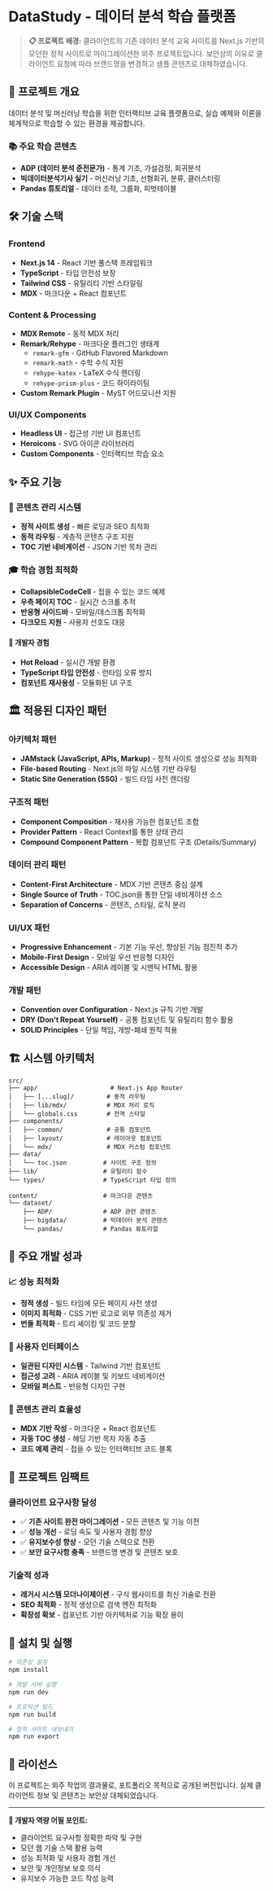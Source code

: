 # DataStudy - 데이터 분석 학습 플랫폼

> **📋 프로젝트 배경:** 클라이언트의 기존 데이터 분석 교육 사이트를 Next.js 기반의 모던한 정적 사이트로 마이그레이션한 외주 프로젝트입니다. 보안상의 이유로 클라이언트 요청에 따라 브랜드명을 변경하고 샘플 콘텐츠로 대체하였습니다.

## 🎯 프로젝트 개요

데이터 분석 및 머신러닝 학습을 위한 인터랙티브 교육 플랫폼으로, 실습 예제와 이론을 체계적으로 학습할 수 있는 환경을 제공합니다.

### 📚 주요 학습 콘텐츠
- **ADP (데이터 분석 준전문가)** - 통계 기초, 가설검정, 회귀분석
- **빅데이터분석기사 실기** - 머신러닝 기초, 선형회귀, 분류, 클러스터링
- **Pandas 튜토리얼** - 데이터 조작, 그룹화, 피벗테이블

## 🛠 기술 스택

### Frontend
- **Next.js 14** - React 기반 풀스택 프레임워크
- **TypeScript** - 타입 안전성 보장
- **Tailwind CSS** - 유틸리티 기반 스타일링
- **MDX** - 마크다운 + React 컴포넌트

### Content & Processing
- **MDX Remote** - 동적 MDX 처리
- **Remark/Rehype** - 마크다운 플러그인 생태계
  - `remark-gfm` - GitHub Flavored Markdown
  - `remark-math` - 수학 수식 지원
  - `rehype-katex` - LaTeX 수식 렌더링
  - `rehype-prism-plus` - 코드 하이라이팅
- **Custom Remark Plugin** - MyST 어드모니션 지원

### UI/UX Components
- **Headless UI** - 접근성 기반 UI 컴포넌트
- **Heroicons** - SVG 아이콘 라이브러리
- **Custom Components** - 인터랙티브 학습 요소

## ✨ 주요 기능

### 📖 콘텐츠 관리 시스템
- **정적 사이트 생성** - 빠른 로딩과 SEO 최적화
- **동적 라우팅** - 계층적 콘텐츠 구조 지원
- **TOC 기반 네비게이션** - JSON 기반 목차 관리

### 🎓 학습 경험 최적화
- **CollapsibleCodeCell** - 접을 수 있는 코드 예제
- **우측 페이지 TOC** - 실시간 스크롤 추적
- **반응형 사이드바** - 모바일/데스크톱 최적화
- **다크모드 지원** - 사용자 선호도 대응

#### 🔧 개발자 경험
- **Hot Reload** - 실시간 개발 환경
- **TypeScript 타입 안전성** - 런타임 오류 방지
- **컴포넌트 재사용성** - 모듈화된 UI 구조

## 🏛 적용된 디자인 패턴

### 아키텍처 패턴
- **JAMstack (JavaScript, APIs, Markup)** - 정적 사이트 생성으로 성능 최적화
- **File-based Routing** - Next.js의 파일 시스템 기반 라우팅
- **Static Site Generation (SSG)** - 빌드 타임 사전 렌더링

### 구조적 패턴
- **Component Composition** - 재사용 가능한 컴포넌트 조합
- **Provider Pattern** - React Context를 통한 상태 관리
- **Compound Component Pattern** - 복합 컴포넌트 구조 (Details/Summary)

### 데이터 관리 패턴
- **Content-First Architecture** - MDX 기반 콘텐츠 중심 설계
- **Single Source of Truth** - TOC.json을 통한 단일 네비게이션 소스
- **Separation of Concerns** - 콘텐츠, 스타일, 로직 분리

### UI/UX 패턴
- **Progressive Enhancement** - 기본 기능 우선, 향상된 기능 점진적 추가
- **Mobile-First Design** - 모바일 우선 반응형 디자인
- **Accessible Design** - ARIA 레이블 및 시맨틱 HTML 활용

### 개발 패턴
- **Convention over Configuration** - Next.js 규칙 기반 개발
- **DRY (Don't Repeat Yourself)** - 공통 컴포넌트 및 유틸리티 함수 활용
- **SOLID Principles** - 단일 책임, 개방-폐쇄 원칙 적용

## 🏗 시스템 아키텍처

```
src/
├── app/                    # Next.js App Router
│   ├── [...slug]/         # 동적 라우팅
│   ├── lib/mdx/           # MDX 처리 로직
│   └── globals.css        # 전역 스타일
├── components/
│   ├── common/            # 공통 컴포넌트
│   ├── layout/            # 레이아웃 컴포넌트
│   └── mdx/               # MDX 커스텀 컴포넌트
├── data/
│   └── toc.json          # 사이트 구조 정의
├── lib/                  # 유틸리티 함수
└── types/                # TypeScript 타입 정의

content/                  # 마크다운 콘텐츠
└── dataset/
    ├── ADP/              # ADP 관련 콘텐츠
    ├── bigdata/          # 빅데이터 분석 콘텐츠
    └── pandas/           # Pandas 튜토리얼
```

## 🚀 주요 개발 성과

### 📈 성능 최적화
- **정적 생성** - 빌드 타임에 모든 페이지 사전 생성
- **이미지 최적화** - CSS 기반 로고로 외부 의존성 제거
- **번들 최적화** - 트리 셰이킹 및 코드 분할

### 🎨 사용자 인터페이스
- **일관된 디자인 시스템** - Tailwind 기반 컴포넌트
- **접근성 고려** - ARIA 레이블 및 키보드 네비게이션
- **모바일 퍼스트** - 반응형 디자인 구현

### 🔄 콘텐츠 관리 효율성
- **MDX 기반 작성** - 마크다운 + React 컴포넌트
- **자동 TOC 생성** - 헤딩 기반 목차 자동 추출
- **코드 예제 관리** - 접을 수 있는 인터랙티브 코드 블록

## 💼 프로젝트 임팩트

### 클라이언트 요구사항 달성
- ✅ **기존 사이트 완전 마이그레이션** - 모든 콘텐츠 및 기능 이전
- ✅ **성능 개선** - 로딩 속도 및 사용자 경험 향상
- ✅ **유지보수성 향상** - 모던 기술 스택으로 전환
- ✅ **보안 요구사항 충족** - 브랜드명 변경 및 콘텐츠 보호

### 기술적 성과
- **레거시 시스템 모더나이제이션** - 구식 웹사이트를 최신 기술로 전환
- **SEO 최적화** - 정적 생성으로 검색 엔진 최적화
- **확장성 확보** - 컴포넌트 기반 아키텍처로 기능 확장 용이

## 🔧 설치 및 실행

```bash
# 의존성 설치
npm install

# 개발 서버 실행
npm run dev

# 프로덕션 빌드
npm run build

# 정적 사이트 내보내기
npm run export
```

## 📝 라이선스

이 프로젝트는 외주 작업의 결과물로, 포트폴리오 목적으로 공개된 버전입니다. 실제 클라이언트 정보 및 콘텐츠는 보안상 대체되었습니다.

---

**🎯 개발자 역량 어필 포인트:**
- 클라이언트 요구사항 정확한 파악 및 구현
- 모던 웹 기술 스택 활용 능력
- 성능 최적화 및 사용자 경험 개선
- 보안 및 개인정보 보호 의식
- 유지보수 가능한 코드 작성 능력